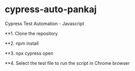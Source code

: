 # cypress-auto-pankaj
Cypress Test Automation - Javascript

**1. Clone the repository

**2. npm install

**3. npx cypress open

**4. Select the test file to run the script in Chrome browser
